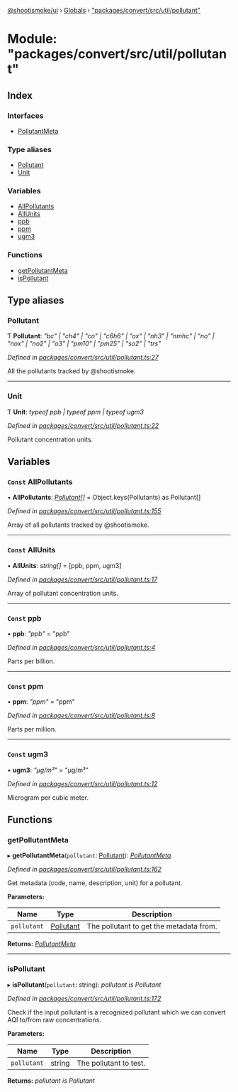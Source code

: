 [@shootismoke/ui](../README.md) › [Globals](../globals.md) › ["packages/convert/src/util/pollutant"](_packages_convert_src_util_pollutant_.md)

# Module: "packages/convert/src/util/pollutant"

## Index

### Interfaces

* [PollutantMeta](../interfaces/_packages_convert_src_util_pollutant_.pollutantmeta.md)

### Type aliases

* [Pollutant](_packages_convert_src_util_pollutant_.md#pollutant)
* [Unit](_packages_convert_src_util_pollutant_.md#unit)

### Variables

* [AllPollutants](_packages_convert_src_util_pollutant_.md#const-allpollutants)
* [AllUnits](_packages_convert_src_util_pollutant_.md#const-allunits)
* [ppb](_packages_convert_src_util_pollutant_.md#const-ppb)
* [ppm](_packages_convert_src_util_pollutant_.md#const-ppm)
* [ugm3](_packages_convert_src_util_pollutant_.md#const-ugm3)

### Functions

* [getPollutantMeta](_packages_convert_src_util_pollutant_.md#getpollutantmeta)
* [isPollutant](_packages_convert_src_util_pollutant_.md#ispollutant)

## Type aliases

###  Pollutant

Ƭ **Pollutant**: *"bc" | "ch4" | "co" | "c6h6" | "ox" | "nh3" | "nmhc" | "no" | "nox" | "no2" | "o3" | "pm10" | "pm25" | "so2" | "trs"*

*Defined in [packages/convert/src/util/pollutant.ts:27](https://github.com/shootismoke/common/blob/29c80cb/packages/convert/src/util/pollutant.ts#L27)*

All the pollutants tracked by @shootismoke.

___

###  Unit

Ƭ **Unit**: *typeof ppb | typeof ppm | typeof ugm3*

*Defined in [packages/convert/src/util/pollutant.ts:22](https://github.com/shootismoke/common/blob/29c80cb/packages/convert/src/util/pollutant.ts#L22)*

Pollutant concentration units.

## Variables

### `Const` AllPollutants

• **AllPollutants**: *[Pollutant](_packages_convert_src_util_pollutant_.md#pollutant)[]* = Object.keys(Pollutants) as Pollutant[]

*Defined in [packages/convert/src/util/pollutant.ts:155](https://github.com/shootismoke/common/blob/29c80cb/packages/convert/src/util/pollutant.ts#L155)*

Array of all pollutants tracked by @shootismoke.

___

### `Const` AllUnits

• **AllUnits**: *string[]* = [ppb, ppm, ugm3]

*Defined in [packages/convert/src/util/pollutant.ts:17](https://github.com/shootismoke/common/blob/29c80cb/packages/convert/src/util/pollutant.ts#L17)*

Array of pollutant concentration units.

___

### `Const` ppb

• **ppb**: *"ppb"* = "ppb"

*Defined in [packages/convert/src/util/pollutant.ts:4](https://github.com/shootismoke/common/blob/29c80cb/packages/convert/src/util/pollutant.ts#L4)*

Parts per billion.

___

### `Const` ppm

• **ppm**: *"ppm"* = "ppm"

*Defined in [packages/convert/src/util/pollutant.ts:8](https://github.com/shootismoke/common/blob/29c80cb/packages/convert/src/util/pollutant.ts#L8)*

Parts per million.

___

### `Const` ugm3

• **ugm3**: *"µg/m³"* = "µg/m³"

*Defined in [packages/convert/src/util/pollutant.ts:12](https://github.com/shootismoke/common/blob/29c80cb/packages/convert/src/util/pollutant.ts#L12)*

Microgram per cubic meter.

## Functions

###  getPollutantMeta

▸ **getPollutantMeta**(`pollutant`: [Pollutant](_packages_convert_src_util_pollutant_.md#pollutant)): *[PollutantMeta](../interfaces/_packages_convert_src_util_pollutant_.pollutantmeta.md)*

*Defined in [packages/convert/src/util/pollutant.ts:162](https://github.com/shootismoke/common/blob/29c80cb/packages/convert/src/util/pollutant.ts#L162)*

Get metadata (code, name, description, unit) for a pollutant.

**Parameters:**

Name | Type | Description |
------ | ------ | ------ |
`pollutant` | [Pollutant](_packages_convert_src_util_pollutant_.md#pollutant) | The pollutant to get the metadata from.  |

**Returns:** *[PollutantMeta](../interfaces/_packages_convert_src_util_pollutant_.pollutantmeta.md)*

___

###  isPollutant

▸ **isPollutant**(`pollutant`: string): *pollutant is Pollutant*

*Defined in [packages/convert/src/util/pollutant.ts:172](https://github.com/shootismoke/common/blob/29c80cb/packages/convert/src/util/pollutant.ts#L172)*

Check if the input pollutant is a recognized pollutant which we can convert
AQI to/from raw concentrations.

**Parameters:**

Name | Type | Description |
------ | ------ | ------ |
`pollutant` | string | The pollutant to test.  |

**Returns:** *pollutant is Pollutant*

